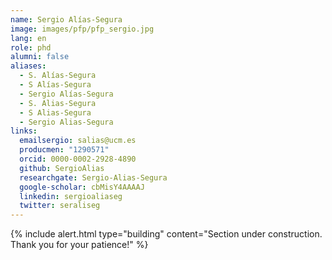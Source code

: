 ```yaml
---
name: Sergio Alías-Segura
image: images/pfp/pfp_sergio.jpg
lang: en
role: phd
alumni: false
aliases:
  - S. Alías-Segura
  - S Alías-Segura
  - Sergio Alías-Segura
  - S. Alias-Segura
  - S Alias-Segura
  - Sergio Alias-Segura
links:
  emailsergio: salias@ucm.es
  producmen: "1290571"
  orcid: 0000-0002-2928-4890
  github: SergioAlias
  researchgate: Sergio-Alias-Segura
  google-scholar: cbMisY4AAAAJ
  linkedin: sergioaliaseg
  twitter: seraliseg
---
```


{%
  include alert.html
  type="building"
  content="Section under construction. Thank you for your patience!"
%}